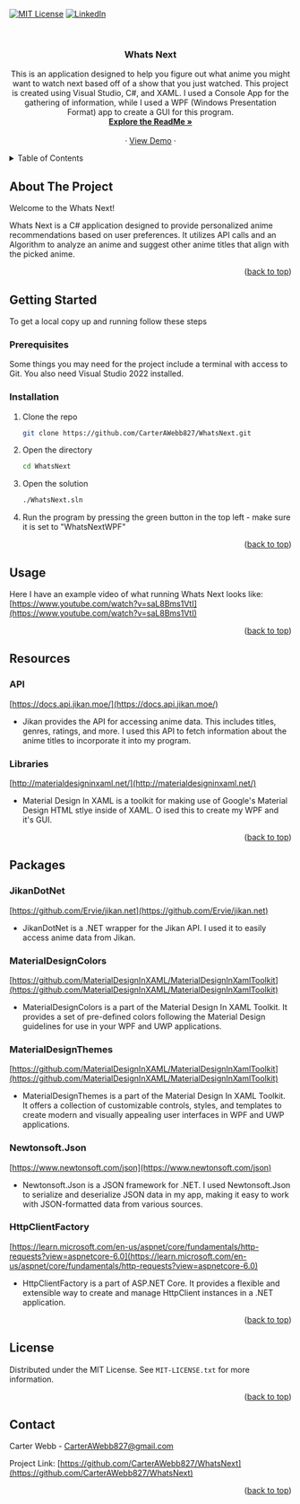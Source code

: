 <!-- Improved compatibility of back to top link: See: https://github.com/othneildrew/Best-README-Template/pull/73 -->
<a name="readme-top"></a>
<!--
*** Thanks for checking out the Best-README-Template. If you have a suggestion
*** that would make this better, please fork the repo and create a pull request
*** or simply open an issue with the tag "enhancement".
*** Don't forget to give the project a star!
*** Thanks again! Now go create something AMAZING! :D
-->



<!-- PROJECT SHIELDS -->
<!--
*** I'm using markdown "reference style" links for readability.
*** Reference links are enclosed in brackets [ ] instead of parentheses ( ).
*** See the bottom of this document for the declaration of the reference variables
*** for contributors-url, forks-url, etc. This is an optional, concise syntax you may use.
*** https://www.markdownguide.org/basic-syntax/#reference-style-links
-->
[![MIT License][license-shield]][license-url]
[![LinkedIn][linkedin-shield]][linkedin-url]



<!-- PROJECT LOGO -->
<br />
<h3 align="center">Whats Next</h3>

  <p align="center">
    This is an application designed to help you figure out what anime you might want to watch next based off of a show that you just watched. This project is created using Visual Studio, C#, and XAML. I used a Console App for the gathering of information, while I used a WPF (Windows Presentation Format) app to create a GUI for this program.
    <br />
    <a href="https://github.com/CarterAWebb827/WhatsNext"><strong>Explore the ReadMe »</strong></a>
    <br />
    <br />
    ·
    <a href="https://www.youtube.com/watch?v=saL8Bms1VtI">View Demo</a>
    ·
  </p>
</div>



<!-- TABLE OF CONTENTS -->
<details>
  <summary>Table of Contents</summary>
  <ol>
    <li>
      <a href="#about-the-project">About The Project</a>
    </li>
    <li>
      <a href="#getting-started">Getting Started</a>
      <ul>
        <li><a href="#prerequisites">Prerequisites</a></li>
        <li><a href="#installation">Installation</a></li>
      </ul>
    </li>
    <li><a href="#usage">Usage</a></li>
    <li><a href="#resources">Resources</a></li>
    <li><a href="#packages">Packages</a></li>
    <li><a href="#license">License</a></li>
    <li><a href="#contact">Contact</a></li>
  </ol>
</details>



<!-- ABOUT THE PROJECT -->
## About The Project

Welcome to the Whats Next!

Whats Next is a C# application designed to provide personalized anime recommendations based on user preferences. It utilizes API calls and an Algorithm to analyze an anime and suggest other anime titles that align with the picked anime.

<p align="right">(<a href="#readme-top">back to top</a>)</p>



<!-- GETTING STARTED -->
## Getting Started

To get a local copy up and running follow these steps

### Prerequisites
Some things you may need for the project include a terminal with access to Git. You also need Visual Studio 2022 installed.



### Installation
1. Clone the repo
   ```sh
   git clone https://github.com/CarterAWebb827/WhatsNext.git
   ```
2. Open the directory
   ```sh
   cd WhatsNext
   ```
3. Open the solution
   ```sh
   ./WhatsNext.sln
   ```
4. Run the program by pressing the green button in the top left - make sure it is set to "WhatsNextWPF"

<p align="right">(<a href="#readme-top">back to top</a>)</p>



<!-- USAGE EXAMPLES -->
## Usage

Here I have an example video of what running Whats Next looks like:
[https://www.youtube.com/watch?v=saL8Bms1VtI](https://www.youtube.com/watch?v=saL8Bms1VtI)

<p align="right">(<a href="#readme-top">back to top</a>)</p>



<!-- RESOURCES EXAMPLES -->
## Resources
### API
[https://docs.api.jikan.moe/](https://docs.api.jikan.moe/)
- Jikan provides the API for accessing anime data. This includes titles, genres, ratings, and more. I used this API to fetch information about the anime titles to incorporate it into my program.

### Libraries
[http://materialdesigninxaml.net/](http://materialdesigninxaml.net/)
- Material Design In XAML is a toolkit for making use of Google's Material Design HTML stlye inside of XAML. O ised this to create my WPF and it's GUI.

<p align="right">(<a href="#readme-top">back to top</a>)</p>



<!-- PACKAGES EXAMPLES -->
## Packages
### JikanDotNet
[https://github.com/Ervie/jikan.net](https://github.com/Ervie/jikan.net)
- JikanDotNet is a .NET wrapper for the Jikan API. I used it to easily access anime data from Jikan.

### MaterialDesignColors
[https://github.com/MaterialDesignInXAML/MaterialDesignInXamlToolkit](https://github.com/MaterialDesignInXAML/MaterialDesignInXamlToolkit) 
- MaterialDesignColors is a part of the Material Design In XAML Toolkit. It provides a set of pre-defined colors following the Material Design guidelines for use in your WPF and UWP applications.

### MaterialDesignThemes
[https://github.com/MaterialDesignInXAML/MaterialDesignInXamlToolkit](https://github.com/MaterialDesignInXAML/MaterialDesignInXamlToolkit) 
- MaterialDesignThemes is a part of the Material Design In XAML Toolkit. It offers a collection of customizable controls, styles, and templates to create modern and visually appealing user interfaces in WPF and UWP applications.

### Newtonsoft.Json
[https://www.newtonsoft.com/json](https://www.newtonsoft.com/json)
- Newtonsoft.Json is a JSON framework for .NET. I used Newtonsoft.Json to serialize and deserialize JSON data in my app, making it easy to work with JSON-formatted data from various sources.

### HttpClientFactory
[https://learn.microsoft.com/en-us/aspnet/core/fundamentals/http-requests?view=aspnetcore-6.0](https://learn.microsoft.com/en-us/aspnet/core/fundamentals/http-requests?view=aspnetcore-6.0)
- HttpClientFactory is a part of ASP.NET Core. It provides a flexible and extensible way to create and manage HttpClient instances in a .NET application.

<p align="right">(<a href="#readme-top">back to top</a>)</p>



<!-- LICENSE -->
## License

Distributed under the MIT License. See `MIT-LICENSE.txt` for more information.

<p align="right">(<a href="#readme-top">back to top</a>)</p>



<!-- CONTACT -->
## Contact

Carter Webb - CarterAWebb827@gmail.com

Project Link: [https://github.com/CarterAWebb827/WhatsNext](https://github.com/CarterAWebb827/WhatsNext)

<p align="right">(<a href="#readme-top">back to top</a>)</p>



<!-- MARKDOWN LINKS & IMAGES -->
<!-- https://www.markdownguide.org/basic-syntax/#reference-style-links -->
[license-shield]: https://img.shields.io/github/license/CarterAWebb827/WhatsNext.svg?style=for-the-badge
[license-url]: https://github.com/CarterAWebb827/WhatsNext/blob/main/MIT-LICENSE.txt
[linkedin-shield]: https://img.shields.io/badge/-LinkedIn-black.svg?style=for-the-badge&logo=linkedin&colorB=555
[linkedin-url]: https://www.linkedin.com/in/carter-webb-66b3661b4/